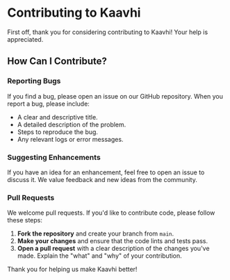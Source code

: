 # Contributing to Kaavhi

First off, thank you for considering contributing to Kaavhi! Your help is appreciated.

## How Can I Contribute?

### Reporting Bugs

If you find a bug, please open an issue on our GitHub repository. When you report a bug, please include:

*   A clear and descriptive title.
*   A detailed description of the problem.
*   Steps to reproduce the bug.
*   Any relevant logs or error messages.

### Suggesting Enhancements

If you have an idea for an enhancement, feel free to open an issue to discuss it. We value feedback and new ideas from the community.

### Pull Requests

We welcome pull requests. If you'd like to contribute code, please follow these steps:

1.  **Fork the repository** and create your branch from `main`.
2.  **Make your changes** and ensure that the code lints and tests pass.
3.  **Open a pull request** with a clear description of the changes you've made. Explain the "what" and "why" of your contribution.

Thank you for helping us make Kaavhi better! 